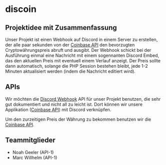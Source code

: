# discoin

## Projektidee mit Zusammenfassung

Unser Projekt ist einen Webhook auf Discord in einem Server zu erstellen, der alle paar sekunden von der [Coinbase API] den bevorzugten Cryptowährungspreis abruft und ausgibt. Der Webhook schickt bei der Ausführung einmal eine Nachricht mit einem sogennanten Discord Embed, das den aktuellen Preis mit eventuell einem Verlauf anzeigt. Der Preis sollte dann automatisch, solange die PHP Session bestehen bleibt, jede 1-2 Minuten aktualisiert werden (indem die Nachricht editiert wird).


## APIs

Wir möchten die [Discord Webhook] API für unser Projekt benutzen, die sehr gut dokumentiert und nicht all zu leicht ist. Dort können wir unsere Applikation ([Coinbase API]) mit Discord verknüpfen.

Um den zurzeitigen Preis der Währung zu bekommen benutzen wir die [Coinbase API].


## Teammitglieder

- Noah Geeler (API-1)
- Marc Willhelm (API-1)


[Coinbase API]: https://developers.coinbase.com/
[Discord Webhook]: https://discord.com/developers/docs/resources/webhook
